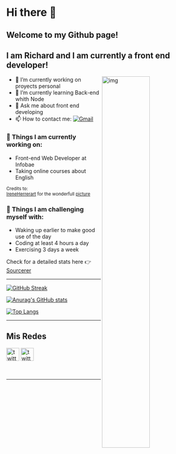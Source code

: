 # Hi there 👋
## Welcome to my Github page! 
## I am Richard and I am currently a front end developer!  

<!--
**richard-allcca/richard-allcca** is a ✨ _special_ ✨ repository because its `README.md` (this file) appears on your GitHub profile.

Here are some ideas to get you started:

-->
<img align="right" alt="img" src="https://res.cloudinary.com/thouma/image/upload/v1632788548/dev-master_xqpsns.jpg" width="50%" height="auto" />


<!-- - 👯 I’m looking to collaborate on ... -->
<!-- - 🤔 I’m looking for help with  -->

- 🔭 I’m currently working on proyects personal
- 🌱 I’m currently learning Back-end whith Node
- 💬 Ask me about front end developing
- 📫 How to contact me: [![Gmail](https://img.shields.io/badge/-Hotmail-c14438?style=flat&logo=Gmail&logoColor=white)](mailto:Richard_allcca_llano@hotmail.com)

<!-- - 😄 Pronouns: ...
- ⚡ Fun fact: ... -->





### 🌱 Things I am currently working on: 
- Front-end Web Developer at Infobae  
- Taking online courses about English 

<sub>Credits to: <br/>[IreneHerrerart](https://www.artstation.com/ireneherrera) for the wonderfull [picture](https://github.com/FernandoRoldan93/FernandoRoldan93/blob/master/cover_image.jpg)</sub>

### :muscle: Things I am challenging myself with:
- Waking up earlier to make good use of the day
- Coding at least 4 hours a day
- Exercising 3 days a week


Check for a detailed stats here :point_right: [Sourcerer](https://sourcerer.io/richard-allcca)

---

[![GitHub Streak](https://streak-stats.demolab.com?user=richard-allcca&theme=tokyonight)](https://git.io/streak-stats)

[![Anurag's GitHub stats](https://github-readme-stats.vercel.app/api?username=richard-allcca&layout=compact&theme=tokyonight&show_icons=true)](https://github.com/anuraghazra/github-readme-stats)

[![Top Langs](https://github-readme-stats.vercel.app/api/top-langs/?username=richard-allcca&size_weight=0.5&count_weight=0.5&theme=tokyonight)](https://github.com/anuraghazra/github-readme-stats)


---

## Mis Redes

 [<img src="https://www.vectorlogo.zone/logos/twitter/twitter-tile.svg" alt="twitter logo" width="34" />](https://twitter.com/allccallano)
 [<img src="https://www.vectorlogo.zone/logos/linkedin/linkedin-tile.svg" alt="twitter logo" width="34" />](https://www.linkedin.com/in/richard-allcca-llano/)

<br/>

---


